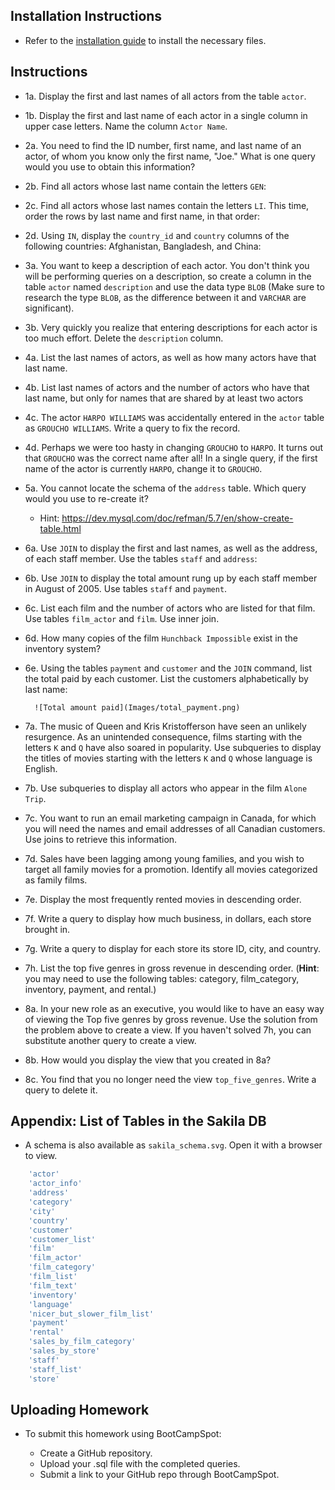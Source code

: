 

## Installation Instructions

* Refer to the [installation guide](Installation.md) to install the necessary files.

## Instructions

* 1a. Display the first and last names of all actors from the table `actor`.

* 1b. Display the first and last name of each actor in a single column in upper case letters. Name the column `Actor Name`.

* 2a. You need to find the ID number, first name, and last name of an actor, of whom you know only the first name, "Joe." What is one query would you use to obtain this information?

* 2b. Find all actors whose last name contain the letters `GEN`:

* 2c. Find all actors whose last names contain the letters `LI`. This time, order the rows by last name and first name, in that order:

* 2d. Using `IN`, display the `country_id` and `country` columns of the following countries: Afghanistan, Bangladesh, and China:

* 3a. You want to keep a description of each actor. You don't think you will be performing queries on a description, so create a column in the table `actor` named `description` and use the data type `BLOB` (Make sure to research the type `BLOB`, as the difference between it and `VARCHAR` are significant).

* 3b. Very quickly you realize that entering descriptions for each actor is too much effort. Delete the `description` column.

* 4a. List the last names of actors, as well as how many actors have that last name.

* 4b. List last names of actors and the number of actors who have that last name, but only for names that are shared by at least two actors

* 4c. The actor `HARPO WILLIAMS` was accidentally entered in the `actor` table as `GROUCHO WILLIAMS`. Write a query to fix the record.

* 4d. Perhaps we were too hasty in changing `GROUCHO` to `HARPO`. It turns out that `GROUCHO` was the correct name after all! In a single query, if the first name of the actor is currently `HARPO`, change it to `GROUCHO`.

* 5a. You cannot locate the schema of the `address` table. Which query would you use to re-create it?

  * Hint: <https://dev.mysql.com/doc/refman/5.7/en/show-create-table.html>

* 6a. Use `JOIN` to display the first and last names, as well as the address, of each staff member. Use the tables `staff` and `address`:

* 6b. Use `JOIN` to display the total amount rung up by each staff member in August of 2005. Use tables `staff` and `payment`.

* 6c. List each film and the number of actors who are listed for that film. Use tables `film_actor` and `film`. Use inner join.

* 6d. How many copies of the film `Hunchback Impossible` exist in the inventory system?

* 6e. Using the tables `payment` and `customer` and the `JOIN` command, list the total paid by each customer. List the customers alphabetically by last name:

  ```
  	![Total amount paid](Images/total_payment.png)
  ```

* 7a. The music of Queen and Kris Kristofferson have seen an unlikely resurgence. As an unintended consequence, films starting with the letters `K` and `Q` have also soared in popularity. Use subqueries to display the titles of movies starting with the letters `K` and `Q` whose language is English.

* 7b. Use subqueries to display all actors who appear in the film `Alone Trip`.

* 7c. You want to run an email marketing campaign in Canada, for which you will need the names and email addresses of all Canadian customers. Use joins to retrieve this information.

* 7d. Sales have been lagging among young families, and you wish to target all family movies for a promotion. Identify all movies categorized as family films.

* 7e. Display the most frequently rented movies in descending order.

* 7f. Write a query to display how much business, in dollars, each store brought in.

* 7g. Write a query to display for each store its store ID, city, and country.

* 7h. List the top five genres in gross revenue in descending order. (**Hint**: you may need to use the following tables: category, film_category, inventory, payment, and rental.)

* 8a. In your new role as an executive, you would like to have an easy way of viewing the Top five genres by gross revenue. Use the solution from the problem above to create a view. If you haven't solved 7h, you can substitute another query to create a view.

* 8b. How would you display the view that you created in 8a?

* 8c. You find that you no longer need the view `top_five_genres`. Write a query to delete it.

## Appendix: List of Tables in the Sakila DB

* A schema is also available as `sakila_schema.svg`. Open it with a browser to view.

```sql
	'actor'
	'actor_info'
	'address'
	'category'
	'city'
	'country'
	'customer'
	'customer_list'
	'film'
	'film_actor'
	'film_category'
	'film_list'
	'film_text'
	'inventory'
	'language'
	'nicer_but_slower_film_list'
	'payment'
	'rental'
	'sales_by_film_category'
	'sales_by_store'
	'staff'
	'staff_list'
	'store'
```

## Uploading Homework

* To submit this homework using BootCampSpot:

  * Create a GitHub repository.
  * Upload your .sql file with the completed queries.
  * Submit a link to your GitHub repo through BootCampSpot.
